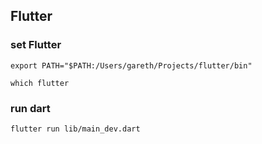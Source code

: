 ## Flutter

### set Flutter

```
export PATH="$PATH:/Users/gareth/Projects/flutter/bin"
```

```
which flutter
```

### run dart

```
flutter run lib/main_dev.dart
```
